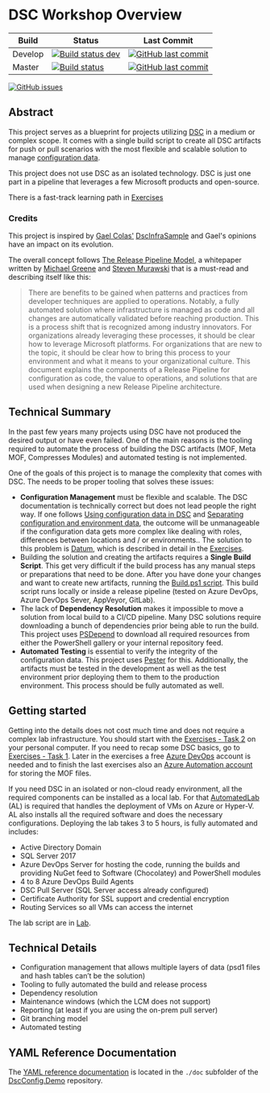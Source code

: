 # DSC Workshop Overview

Build | Status | Last Commit
--- | --- | ---
Develop | [![Build status dev](https://ci.appveyor.com/api/projects/status/9yynk81k3k05nasp/branch/develop?svg=true)](https://ci.appveyor.com/project/automatedlab/DscWorkshop) | [![GitHub last commit](https://img.shields.io/github/last-commit/AutomatedLab/DscWorkshop/dev.svg)](https://github.com/AutomatedLab/DscWorkshop/tree/dev/)
Master | [![Build status](https://ci.appveyor.com/api/projects/status/9yynk81k3k05nasp/branch/master?svg=true)](https://ci.appveyor.com/project/automatedlab/DscWorkshop) | [![GitHub last commit](https://img.shields.io/github/last-commit/AutomatedLab/DscWorkshop/master.svg)](https://github.com/AutomatedLab/DscWorkshop/tree/master/)

[![GitHub issues](https://img.shields.io/github/issues/AutomatedLab/DscWorkshop.svg)](https://github.com/AutomatedLab/DscWorkshop/issues)

## Abstract

This project serves as a blueprint for projects utilizing [DSC](https://docs.microsoft.com/en-us/powershell/scripting/dsc/overview/overview?view=powershell-7) in a medium or complex scope. It comes with a single build script to create all DSC artifacts for push or pull scenarios with the most flexible and scalable solution to manage [configuration data](https://docs.microsoft.com/en-us/powershell/scripting/dsc/configurations/configData?view=powershell-7).

This project does not use DSC as an isolated technology. DSC is just one part in a pipeline that leverages a few Microsoft products and open-source.

There is a fast-track learning path in [Exercises](./Exercises)

### Credits
This project is inspired by [Gael Colas'](https://twitter.com/gaelcolas) [DscInfraSample](https://github.com/gaelcolas/DscInfraSample) and Gael's opinions have an impact on its evolution.

The overall concept follows [The Release Pipeline Model](./Exercises//The%20Release%20Pipeline%20Model.pdf), a whitepaper written by [Michael Greene](https://twitter.com/migreene) and [Steven Murawski](https://twitter.com/StevenMurawski) that is a must-read and describing itself like this:

> There are benefits to be gained when patterns and practices from developer techniques are applied to operations. Notably, a fully automated solution where infrastructure is managed as code and all changes are automatically validated before reaching production. This is a process shift that is recognized among industry innovators. For organizations already leveraging these processes, it should be clear how to leverage Microsoft platforms. For organizations that are new to the topic, it should be clear how to bring this process to your environment and what it means to your organizational culture. This document explains the components of a Release Pipeline for configuration as code, the value to operations, and solutions that are used when designing a new Release Pipeline architecture.

## Technical Summary

In the past few years many projects using DSC have not produced the desired output or have even failed. One of the main reasons is the tooling required to automate the process of building the DSC artifacts (MOF, Meta MOF, Compresses Modules) and automated testing is not implemented.

One of the goals of this project is to manage the complexity that comes with DSC. The needs to be proper tooling that solves these issues:

- **Configuration Management** must be flexible and scalable. The DSC documentation is technically correct but does not lead people the right way. If one follows [Using configuration data in DSC](https://docs.microsoft.com/en-us/powershell/scripting/dsc/configurations/configData?view=powershell-7) and [Separating configuration and environment data](https://docs.microsoft.com/en-us/powershell/scripting/dsc/configurations/separatingenvdata?view=powershell-7), the outcome will be unmanageable if the configuration data gets more complex like dealing with roles, differences between locations and / or environments.. The solution to this problem is [Datum](https://github.com/gaelcolas/Datum), which is described in detail in the [Exercises](./Exercises).
- Building the solution and creating the artifacts requires a **Single Build Script**. This get very difficult if the build process has any manual steps or preparations that need to be done. After you have done your changes and want to create new artifacts, running the [Build.ps1 script](./build.ps1). This build script runs locally or inside a release pipeline (tested on Azure DevOps, Azure DevOps Sever, AppVeyor, GitLab).
- The lack of **Dependency Resolution** makes it impossible to move a solution from local build to a CI/CD pipeline. Many DSC solutions require downloading a bunch of dependencies prior being able to run the build. This project uses [PSDepend](https://github.com/RamblingCookieMonster/PSDepend/) to download all required resources from either the PowerShell gallery or your internal repository feed.
- **Automated Testing** is essential to verify the integrity of the configuration data. This project uses [Pester](https://pester.dev/) for this. Additionally, the artifacts must be tested in the development as well as the test environment prior deploying them to them to the production environment. This process should be fully automated as well.

## Getting started

Getting into the details does not cost much time and does not require a complex lab infrastructure. You should start with the [Exercises - Task 2](./Exercises/Task2) on your personal computer. If you need to recap some DSC basics, go to [Exercises - Task 1](./Exercises/Task1). Later in the exercises a free [Azure DevOps](https://azure.microsoft.com/en-us/services/devops/) account is needed and to finish the last exercises also an [Azure Automation account](https://docs.microsoft.com/en-us/azure/automation/automation-create-standalone-account) for storing the MOF files.

If you need DSC in an isolated or non-cloud ready environment, all the required components can be installed as a local lab. For that [AutomatedLab](https://automatedlab.org) (AL) is required that handles the deployment of VMs on Azure or Hyper-V. AL also installs all the required software and does the necessary configurations. Deploying the lab takes 3 to 5 hours, is fully automated and includes:

- Active Directory Domain
- SQL Server 2017
- Azure DevOps Server for hosting the code, running the builds and providing NuGet feed to Software (Chocolatey) and PowerShell modules
- 4 to 8 Azure DevOps Build Agents
- DSC Pull Server (SQL Server access already configured)
- Certificate Authority for SSL support and credential encryption
- Routing Services so all VMs can access the internet

The lab script are in [Lab](./Lab).

## Technical Details

- Configuration management that allows multiple layers of data (psd1 files and hash tables can’t be the solution)
- Tooling to fully automated the build and release process
- Dependency resolution
- Maintenance windows (which the LCM does not support)
- Reporting (at least if you are using the on-prem pull server)
- Git branching model
- Automated testing

## YAML Reference Documentation

The [YAML reference documentation](https://github.com/raandree/DscConfig.Demo/tree/main/doc/README.adoc) is located in the `./doc` subfolder of the [DscConfig.Demo](https://github.com/raandree/DscConfig.Demo) repository.
